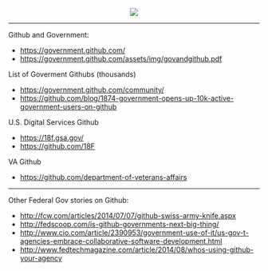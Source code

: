 <p align="center">
  <img src="http://a4.files.readwrite.com/image/upload/c_fit,cs_srgb,dpr_0.75,q_80,w_620/MTIyMjk0MzcwNTA1MzU0NTIx.jpg"/>
</p>


***
Github and Government:
* https://government.github.com/
* https://government.github.com/assets/img/govandgithub.pdf

List of Goverment Githubs (thousands)
* https://government.github.com/community/
* https://github.com/blog/1874-government-opens-up-10k-active-government-users-on-github

U.S. Digital  Services Github
* https://18f.gsa.gov/
* https://github.com/18F

VA  Github
* https://github.com/department-of-veterans-affairs

***
Other  Federal Gov stories on Github:
* http://fcw.com/articles/2014/07/07/github-swiss-army-knife.aspx
* http://fedscoop.com/is-github-governments-next-big-thing/
* http://www.cio.com/article/2390953/government-use-of-it/us-gov-t-agencies-embrace-collaborative-software-development.html
* http://www.fedtechmagazine.com/article/2014/08/whos-using-github-your-agency
